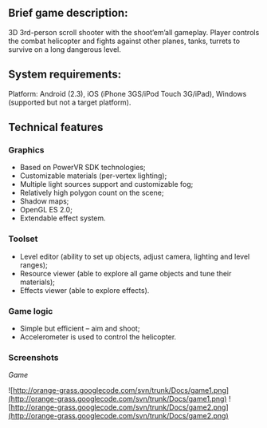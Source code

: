 ## Brief game description: ##
3D 3rd-person scroll shooter with the shoot’em’all gameplay. Player controls the combat helicopter and fights against other planes, tanks, turrets to survive on a long dangerous level.

## System requirements: ##
Platform: Android (2.3), iOS (iPhone 3GS/iPod Touch 3G/iPad), Windows (supported but not a target platform).

## Technical features ##
### Graphics ###
  * Based on PowerVR SDK technologies;
  * Customizable materials (per-vertex lighting);
  * Multiple light sources support and customizable fog;
  * Relatively high polygon count on the scene;
  * Shadow maps;
  * OpenGL ES 2.0;
  * Extendable effect system.

### Toolset ###
  * Level editor (ability to set up objects, adjust camera, lighting and level ranges);
  * Resource viewer (able to explore all game objects and tune their materials);
  * Effects viewer (able to explore effects).

### Game logic ###
  * Simple but efficient – aim and shoot;
  * Accelerometer is used to control the helicopter.

### Screenshots ###
_Game_

![http://orange-grass.googlecode.com/svn/trunk/Docs/game1.png](http://orange-grass.googlecode.com/svn/trunk/Docs/game1.png)
![http://orange-grass.googlecode.com/svn/trunk/Docs/game2.png](http://orange-grass.googlecode.com/svn/trunk/Docs/game2.png)